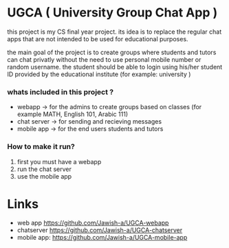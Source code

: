 # UGCA ( University Group Chat App )

this project is my CS final year project. its idea is to replace the regular chat apps that are not intended to be used for educational purposes.

the main goal of the project is to create groups where students and tutors can chat privatly without the need to use personal mobile number or random username.
the student should be able to login using his/her student ID provided by the educational institute (for example: university )

### whats included in this project ?
* webapp -> for the admins to create groups based on classes (for example MATH, English 101, Arabic 111) 
* chat server -> for sending and recieving messages
* mobile app -> for the end users students and tutors

### How to make it run?

1. first you must have a webapp 
2. run the chat server
3. use the mobile app

# Links
* web app https://github.com/Jawish-a/UGCA-webapp
* chatserver https://github.com/Jawish-a/UGCA-chatserver
* mobile app: https://github.com/Jawish-a/UGCA-mobile-app
